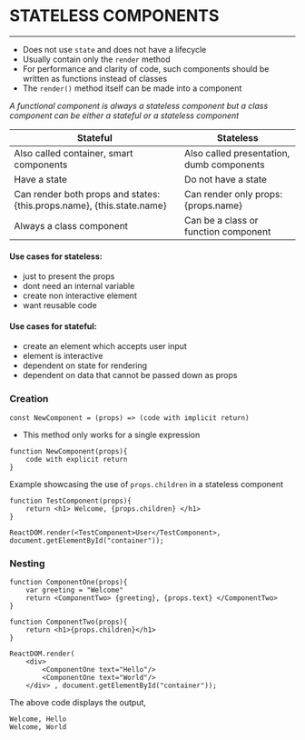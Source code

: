 # STATELESS COMPONENTS
---
- Does not use `state` and does not have a lifecycle
- Usually contain only the `render` method
- For performance and clarity of code, such components should be written as functions instead of classes
- The `render()` method itself can be made into a component

*A functional component is always a stateless component but a class component can be either a stateful or a stateless component*

| Stateful                                                               | Stateless                                 |
| ---------------------------------------------------------------------- | ----------------------------------------- |
| Also called container, smart components                                | Also called presentation, dumb components |
| Have a state                                                           | Do not have a state                       |
| Can render both props and states: {this.props.name}, {this.state.name} | Can render only props: {props.name}       |
| Always a class component                                               | Can be a class or function component                                          |

#### Use cases for stateless:
- just to present the props
- dont need an internal variable
- create non interactive element
- want reusable code

#### Use cases for stateful:
- create an element which accepts user input
- element is interactive
- dependent on state for rendering 
- dependent on data that cannot be passed down as props

### Creation 
```
const NewComponent = (props) => (code with implicit return)
```
- This method only works for a single expression

```
function NewComponent(props){
	code with explicit return
}
```

Example showcasing the use of `props.children` in a stateless component
```
function TestComponent(props){
	return <h1> Welcome, {props.children} </h1>
}

ReactDOM.render(<TestComponent>User</TestComponent>, document.getElementById("container"));
```

### Nesting
```
function ComponentOne(props){
	var greeting = "Welcome"
	return <ComponentTwo> {greeting}, {props.text} </ComponentTwo>
}

function ComponentTwo(props){
	return <h1>{props.children}</h1>
}      

ReactDOM.render(
	<div>
		<ComponentOne text="Hello"/>
		<ComponentOne text="World"/>
	</div> , document.getElementById("container"));
```

The above code displays the output,
```
Welcome, Hello
Welcome, World
```

